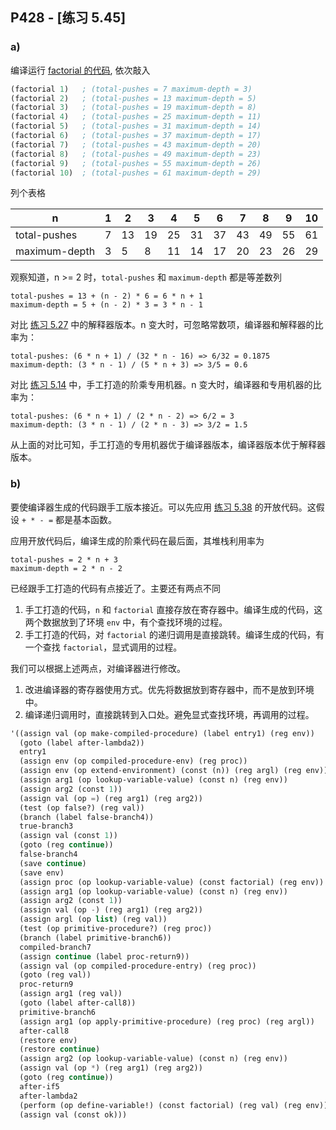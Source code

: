 ## P428 - [练习 5.45]

### a)

编译运行 [factorial 的代码](./eceval-compiler-example.scm), 依次敲入

``` Scheme
(factorial 1)   ; (total-pushes = 7 maximum-depth = 3)
(factorial 2)   ; (total-pushes = 13 maximum-depth = 5)
(factorial 3)   ; (total-pushes = 19 maximum-depth = 8)
(factorial 4)   ; (total-pushes = 25 maximum-depth = 11)
(factorial 5)   ; (total-pushes = 31 maximum-depth = 14)
(factorial 6)   ; (total-pushes = 37 maximum-depth = 17)
(factorial 7)   ; (total-pushes = 43 maximum-depth = 20)
(factorial 8)   ; (total-pushes = 49 maximum-depth = 23)
(factorial 9)   ; (total-pushes = 55 maximum-depth = 26)
(factorial 10)  ; (total-pushes = 61 maximum-depth = 29)
```

列个表格

|  n            | 1  | 2  | 3  | 4  | 5  | 6  | 7  | 8  | 9  | 10 |
|-------------- |----|----|----|----|----|----|----|----|----|----|
| total-pushes  | 7  | 13 | 19 | 25 | 31 | 37 | 43 | 49 | 55 | 61 |
| maximum-depth | 3  | 5  | 8  | 11 | 14 | 17 | 20 | 23 | 26 | 29 |

观察知道，n >= 2 时，`total-pushes` 和 `maximum-depth` 都是等差数列

```
total-pushes = 13 + (n - 2) * 6 = 6 * n + 1
maximum-depth = 5 + (n - 2) * 3 = 3 * n - 1
```

对比 [练习 5.27](./exercise_5_27.md) 中的解释器版本。n 变大时，可忽略常数项，编译器和解释器的比率为：

```
total-pushes: (6 * n + 1) / (32 * n - 16) => 6/32 = 0.1875
maximum-depth: (3 * n - 1) / (5 * n + 3) => 3/5 = 0.6
```

对比 [练习 5.14](./exercise_5_14.md) 中，手工打造的阶乘专用机器。n 变大时，编译器和专用机器的比率为：

```
total-pushes: (6 * n + 1) / (2 * n - 2) => 6/2 = 3
maximum-depth: (3 * n - 1) / (2 * n - 3) => 3/2 = 1.5
```

从上面的对比可知，手工打造的专用机器优于编译器版本，编译器版本优于解释器版本。

### b)

要使编译器生成的代码跟手工版本接近。可以先应用 [练习 5.38](./exercise_5_38.scm) 的开放代码。这假设 `+ * - =` 都是基本函数。

应用开放代码后，编译生成的阶乘代码在最后面，其堆栈利用率为

```
total-pushes = 2 * n + 3
maximum-depth = 2 * n - 2
```

已经跟手工打造的代码有点接近了。主要还有两点不同

1. 手工打造的代码，`n` 和 `factorial` 直接存放在寄存器中。编译生成的代码，这两个数据放到了环境 `env` 中，有个查找环境的过程。
2. 手工打造的代码，对 `factorial` 的递归调用是直接跳转。编译生成的代码，有一个查找 `factorial`，显式调用的过程。

我们可以根据上述两点，对编译器进行修改。

1. 改进编译器的寄存器使用方式。优先将数据放到寄存器中，而不是放到环境中。
2. 编译递归调用时，直接跳转到入口处。避免显式查找环境，再调用的过程。


``` Scheme
'((assign val (op make-compiled-procedure) (label entry1) (reg env))
  (goto (label after-lambda2))
  entry1
  (assign env (op compiled-procedure-env) (reg proc))
  (assign env (op extend-environment) (const (n)) (reg argl) (reg env))
  (assign arg1 (op lookup-variable-value) (const n) (reg env))
  (assign arg2 (const 1))
  (assign val (op =) (reg arg1) (reg arg2))
  (test (op false?) (reg val))
  (branch (label false-branch4))
  true-branch3
  (assign val (const 1))
  (goto (reg continue))
  false-branch4
  (save continue)
  (save env)
  (assign proc (op lookup-variable-value) (const factorial) (reg env))
  (assign arg1 (op lookup-variable-value) (const n) (reg env))
  (assign arg2 (const 1))
  (assign val (op -) (reg arg1) (reg arg2))
  (assign argl (op list) (reg val))
  (test (op primitive-procedure?) (reg proc))
  (branch (label primitive-branch6))
  compiled-branch7
  (assign continue (label proc-return9))
  (assign val (op compiled-procedure-entry) (reg proc))
  (goto (reg val))
  proc-return9
  (assign arg1 (reg val))
  (goto (label after-call8))
  primitive-branch6
  (assign arg1 (op apply-primitive-procedure) (reg proc) (reg argl))
  after-call8
  (restore env)
  (restore continue)
  (assign arg2 (op lookup-variable-value) (const n) (reg env))
  (assign val (op *) (reg arg1) (reg arg2))
  (goto (reg continue))
  after-if5
  after-lambda2
  (perform (op define-variable!) (const factorial) (reg val) (reg env))
  (assign val (const ok)))
```